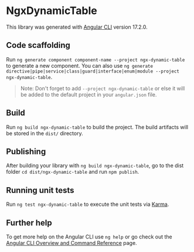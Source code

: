 # NgxDynamicTable

This library was generated with [Angular CLI](https://github.com/angular/angular-cli) version 17.2.0.

## Code scaffolding

Run `ng generate component component-name --project ngx-dynamic-table` to generate a new component. You can also use `ng generate directive|pipe|service|class|guard|interface|enum|module --project ngx-dynamic-table`.
> Note: Don't forget to add `--project ngx-dynamic-table` or else it will be added to the default project in your `angular.json` file. 

## Build

Run `ng build ngx-dynamic-table` to build the project. The build artifacts will be stored in the `dist/` directory.

## Publishing

After building your library with `ng build ngx-dynamic-table`, go to the dist folder `cd dist/ngx-dynamic-table` and run `npm publish`.

## Running unit tests

Run `ng test ngx-dynamic-table` to execute the unit tests via [Karma](https://karma-runner.github.io).

## Further help

To get more help on the Angular CLI use `ng help` or go check out the [Angular CLI Overview and Command Reference](https://angular.io/cli) page.
